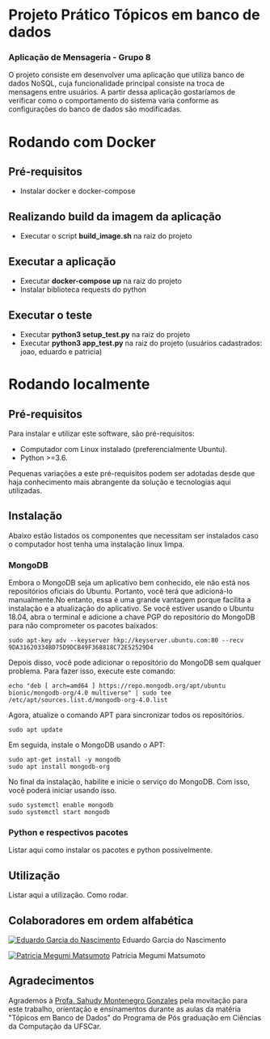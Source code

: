 # Projeto Prático Tópicos em banco de dados
### Aplicação de Mensageria - Grupo 8

O projeto consiste em desenvolver uma aplicação que utiliza banco de dados NoSQL, cuja funcionalidade principal consiste na troca de mensagens entre usuários. A partir dessa aplicação gostaríamos de verificar como o comportamento do sistema varia conforme as configurações do banco de dados são modificadas.

# Rodando com Docker

## Pré-requisitos

* Instalar docker e docker-compose

## Realizando build da imagem da aplicação

* Executar o script **build_image.sh** na raiz do projeto

## Executar a aplicação

* Executar **docker-compose up** na raiz do projeto
* Instalar biblioteca requests do python

## Executar o teste

* Executar **python3 setup_test.py** na raiz do projeto
* Executar **python3 app_test.py** na raiz do projeto (usuários cadastrados: joao, eduardo e patricia)

# Rodando localmente

## Pré-requisitos
Para instalar e utilizar este software, são pré-requisitos:
* Computador com Linux instalado (preferencialmente Ubuntu).
* Python >=3.6.

Pequenas variações a este pré-requisitos podem ser adotadas desde que haja conhecimento mais abrangente da solução e tecnologias aqui utilizadas.

## Instalação
Abaixo estão listados os componentes que necessitam ser instalados caso o computador host tenha uma instalação linux limpa.

### MongoDB
Embora o MongoDB seja um aplicativo bem conhecido, ele não está nos repositórios oficiais do Ubuntu. Portanto, você terá que adicioná-lo manualmente.No entanto, essa é uma grande vantagem porque facilita a instalação e a atualização do aplicativo. Se você estiver usando o Ubuntu 18.04, abra o terminal e adicione a chave PGP do repositório do MongoDB para não comprometer os pacotes baixados:

```console
sudo apt-key adv --keyserver hkp://keyserver.ubuntu.com:80 --recv 9DA31620334BD75D9DCB49F368818C72E52529D4
```

Depois disso, você pode adicionar o repositório do MongoDB sem qualquer problema. Para fazer isso, execute este comando:

```console
echo "deb [ arch=amd64 ] https://repo.mongodb.org/apt/ubuntu bionic/mongodb-org/4.0 multiverse" | sudo tee /etc/apt/sources.list.d/mongodb-org-4.0.list
```

Agora, atualize o comando APT para sincronizar todos os repositórios.

```console
sudo apt update
```

Em seguida, instale o MongoDB usando o APT:

```console
sudo apt-get install -y mongodb
sudo apt install mongodb-org
```

No final da instalação, habilite e inicie o serviço do MongoDB. Com isso, você poderá iniciar usando isso.

```console
sudo systemctl enable mongodb
sudo systemctl start mongodb
```

### Python e respectivos pacotes
Listar aqui como instalar os pacotes e python possivelmente.

## Utilização
Listar aqui a utilização. Como rodar.

## Colaboradores em ordem alfabética
[![Eduardo Garcia do Nascimento](https://media-exp1.licdn.com/dms/image/C4E03AQGEPa58IfFEQw/profile-displayphoto-shrink_200_200/0/1552925873680?e=1638403200&v=beta&t=GCfyuRq7bmpMsiPuvDohIKdq2wnSDvf9X9C9spHrJes)](http://github.com/egnascimento) Eduardo Garcia do Nascimento

[![Patricia Megumi Matsumoto](https://media-exp1.licdn.com/dms/image/C4E03AQEDdBhHOStfqg/profile-displayphoto-shrink_200_200/0/1517729285232?e=1638403200&v=beta&t=IqAPNnU0ZEd3hFRm3yCv9yRjwxRscl2dAKH9BHhLk98)](http://github.com/pmm182) Patrícia Megumi Matsumoto

## Agradecimentos
Agrademos à [Profa. Sahudy Montenegro Gonzales](https://www.linkedin.com/in/sahudy-montenegro-gonzalez/) pela movitação para este trabalho, orientação e ensinamentos durante as aulas da matéria "Tópicos em Banco de Dados" do Programa de Pós graduação em Ciências da Computação da UFSCar.
